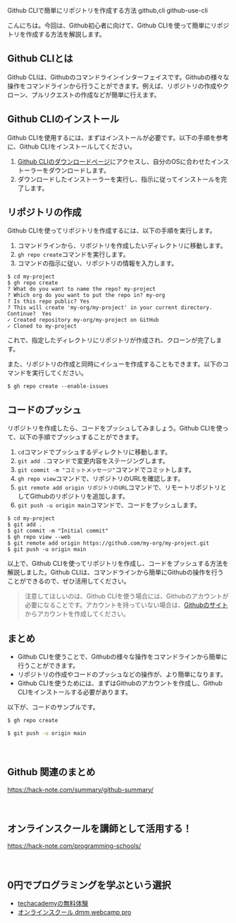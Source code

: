 Github CLIで簡単にリポジトリを作成する方法
github,cli
github-use-cli

こんにちは。今回は、Github初心者に向けて、Github CLIを使って簡単にリポジトリを作成する方法を解説します。

## Github CLIとは

Github CLIは、Githubのコマンドラインインターフェイスです。Githubの様々な操作をコマンドラインから行うことができます。例えば、リポジトリの作成やクローン、プルリクエストの作成などが簡単に行えます。

## Github CLIのインストール

Github CLIを使用するには、まずはインストールが必要です。以下の手順を参考に、Github CLIをインストールしてください。

1. [Github CLIのダウンロードページ](https://cli.github.com/)にアクセスし、自分のOSに合わせたインストーラーをダウンロードします。
2. ダウンロードしたインストーラーを実行し、指示に従ってインストールを完了します。

## リポジトリの作成

Github CLIを使ってリポジトリを作成するには、以下の手順を実行します。

1. コマンドラインから、リポジトリを作成したいディレクトリに移動します。
2. `gh repo create`コマンドを実行します。
3. コマンドの指示に従い、リポジトリの情報を入力します。

```
$ cd my-project
$ gh repo create
? What do you want to name the repo? my-project
? Which org do you want to put the repo in? my-org
? Is this repo public? Yes
? This will create 'my-org/my-project' in your current directory. Continue?  Yes
✓ Created repository my-org/my-project on GitHub
✓ Cloned to my-project
```

これで、指定したディレクトリにリポジトリが作成され、クローンが完了します。

また、リポジトリの作成と同時にイシューを作成することもできます。以下のコマンドを実行してください。

```
$ gh repo create --enable-issues
```

## コードのプッシュ

リポジトリを作成したら、コードをプッシュしてみましょう。Github CLIを使って、以下の手順でプッシュすることができます。

1. `cd`コマンドでプッシュするディレクトリに移動します。
2. `git add .`コマンドで変更内容をステージングします。
3. `git commit -m "コミットメッセージ"`コマンドでコミットします。
4. `gh repo view`コマンドで、リポジトリのURLを確認します。
5. `git remote add origin リポジトリのURL`コマンドで、リモートリポジトリとしてGithubのリポジトリを追加します。
6. `git push -u origin main`コマンドで、コードをプッシュします。

```
$ cd my-project
$ git add .
$ git commit -m "Initial commit"
$ gh repo view --web
$ git remote add origin https://github.com/my-org/my-project.git
$ git push -u origin main
```

以上で、Github CLIを使ってリポジトリを作成し、コードをプッシュする方法を解説しました。Github CLIは、コマンドラインから簡単にGithubの操作を行うことができるので、ぜひ活用してください。

>注意してほしいのは、Github CLIを使う場合には、Githubのアカウントが必要になることです。アカウントを持っていない場合は、[Githubのサイト](https://github.com/)からアカウントを作成してください。

## まとめ

- Github CLIを使うことで、Githubの様々な操作をコマンドラインから簡単に行うことができます。
- リポジトリの作成やコードのプッシュなどの操作が、より簡単になります。
- Github CLIを使うためには、まずはGithubのアカウントを作成し、Github CLIをインストールする必要があります。

以下が、コードのサンプルです。

```bash
$ gh repo create
```

```bash
$ git push -u origin main
```

　

## Github 関連のまとめ
https://hack-note.com/summary/github-summary/

　

## オンラインスクールを講師として活用する！
https://hack-note.com/programming-schools/

　

## 0円でプログラミングを学ぶという選択
- [techacademyの無料体験](//af.moshimo.com/af/c/click?a_id=2612475&amp;p_id=1555&amp;pc_id=2816&amp;pl_id=22706&amp;url=https%3a%2f%2ftechacademy.jp%2fhtmlcss-trial%3futm_source%3dmoshimo%26utm_medium%3daffiliate%26utm_campaign%3dtextad)
- [オンラインスクール dmm webcamp pro](//af.moshimo.com/af/c/click?a_id=2612482&amp;p_id=1363&amp;pc_id=2297&amp;pl_id=39999&amp;guid=on)

